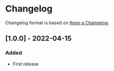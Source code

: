 # Changelog
Changelog format is based on [Keep a Changelog](https://keepachangelog.com/en/1.0.0/).

## [1.0.0] - 2022-04-15
### Added
- First release